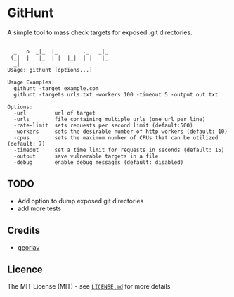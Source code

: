 # GitHunt
A simple tool to mass check targets for exposed .git directories.

```text

  _   o  _|_  |_        ._   _|_ 
 (_|  |   |_  | |  |_|  | |   |_ 
  _|
Usage: githunt [options...] 

Usage Examples:
  githunt -target example.com
  githunt -targets urls.txt -workers 100 -timeout 5 -output out.txt

Options:
  -url         url of target
  -urls        file containing multiple urls (one url per line)
  -rate-limit  sets requests per second limit (default:500)
  -workers     sets the desirable number of http workers (default: 10)
  -cpus        sets the maximum number of CPUs that can be utilized (default: 7)
  -timeout     set a time limit for requests in seconds (default: 15)
  -output      save vulnerable targets in a file
  -debug       enable debug messages (default: disabled)

```

## TODO
 * Add option to dump exposed git directories
 * add more tests

## Credits
 * [georlav](https://github.com/georlav)

## Licence
The MIT License (MIT) - see [`LICENSE.md`](https://github.com/georlav/githunt/blob/master/LICENSE.md) for more details
